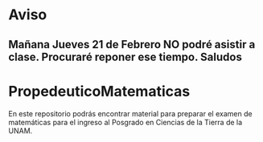 # Aviso
## Mañana Jueves 21 de Febrero NO podré asistir a clase. Procuraré reponer ese tiempo. Saludos

# PropedeuticoMatematicas

En este repositorio podrás encontrar material para preparar el examen de matemáticas para el ingreso al Posgrado en Ciencias de la Tierra de la UNAM.
